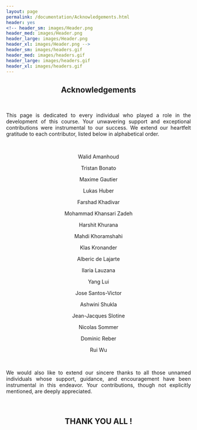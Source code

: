 ```yaml
---
layout: page
permalink: /documentation/Acknowledgements.html
header: yes
<!-- header_sm: images/Header.png
header_med: images/Header.png
header_large: images/Header.png
header_xl: images/Header.png -->
header_sm: images/headers.gif
header_med: images/headers.gif
header_large: images/headers.gif
header_xl: images/headers.gif
--- 
```


<section class="small-12 large-10 columns page-content">
    
  
<h1 align="center"> Acknowledgements</h1>

<br>

<p align="justify" > This page is dedicated to every individual who played a role in the development of this course. Your unwavering support and exceptional contributions were instrumental to our success. We extend our heartfelt gratitude to each contributor, listed below in alphabetical order. </p>

<br>

<p align="center" >  Walid Amanhoud</p>
<p align="center" >  Tristan Bonato</p>
<p align="center" >  Maxime Gautier</p>
<p align="center" >  Lukas Huber</p>
<p align="center" >  Farshad Khadivar</p>
<p align="center" >  Mohammad Khansari Zadeh</p>
<p align="center" >  Harshit Khurana</p>
<p align="center" >  Mahdi Khoramshahi</p>
<p align="center" >  Klas Kronander</p>
<p align="center" >  Alberic de Lajarte</p>
<p align="center" >  Ilaria Lauzana</p>
<p align="center" >  Yang Lui</p>
<p align="center" >  Jose Santos-Victor</p>
<p align="center" >  Ashwini Shukla </p>
<p align="center" >  Jean-Jacques Slotine</p>
<p align="center" >  Nicolas Sommer</p>
<p align="center" >  Dominic Reber</p>
<p align="center" >  Rui Wu</p>

<br>


<p align="justify"> We would also like to extend our sincere thanks to all those unnamed individuals whose support, guidance, and encouragement have been instrumental in this endeavor. Your contributions, though not explicitly mentioned, are deeply appreciated.</p>
<br>

<h1 align="center" ><strong> THANK YOU ALL ! </strong></h1>



